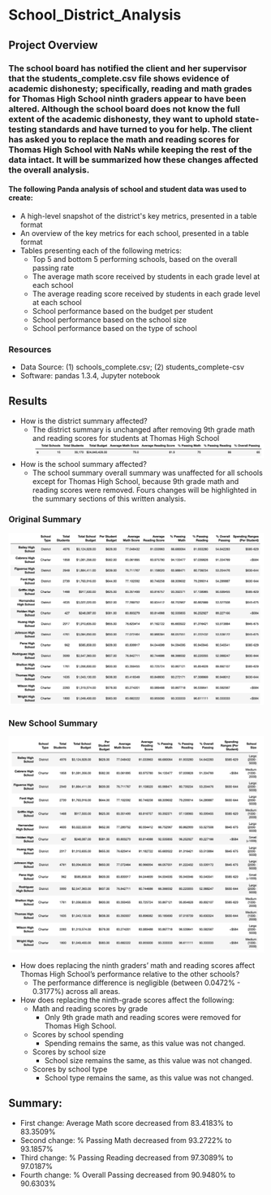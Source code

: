 # School_District_Analysis

## Project Overview
### The school board has notified the client and her supervisor that the students_complete.csv file shows evidence of academic dishonesty; specifically, reading and math grades for Thomas High School ninth graders appear to have been altered. Although the school board does not know the full extent of the academic dishonesty, they want to uphold state-testing standards and have turned to you for help. The client has asked you to replace the math and reading scores for Thomas High School with NaNs while keeping the rest of the data intact. It will be summarized how these changes affected the overall analysis.

#### The following Panda analysis of school and student data was used to create:
- A high-level snapshot of the district's key metrics, presented in a table format
- An overview of the key metrics for each school, presented in a table format
- Tables presenting each of the following metrics:
  - Top 5 and bottom 5 performing schools, based on the overall passing rate
  - The average math score received by students in each grade level at each school
  - The average reading score received by students in each grade level at each school
  - School performance based on the budget per student
  - School performance based on the school size 
  - School performance based on the type of school

### Resources
- Data Source: (1) schools_complete.csv; (2) students_complete-csv
- Software: pandas 1.3.4, Jupyter notebook 

## Results
 - How is the district summary affected?
   - The district summary is unchanged after removing 9th grade math and reading scores for students at Thomas High School
   ![Distict Summary.txt](Resources/New_district_summary.png)
 - How is the school summary affected?
   - The school summary overall summary was unaffected for all schools except for Thomas High School, because 9th grade math and reading scores were removed. Fours changes will be highlighted in the summary sections of this written analysis.
### Original Summary
  ![Original School Summary.txt](Resources/Original_summary.png)
### New School Summary
  ![New School Summary.txt](Resources/New_school_summary.png)
 - How does replacing the ninth graders’ math and reading scores affect Thomas High School’s performance relative to the other schools?
   - The performance difference is negligible (between 0.0472% - 0.3177%) across all areas.
 - How does replacing the ninth-grade scores affect the following:
   - Math and reading scores by grade
     - Only 9th grade math and reading scores were removed for Thomas High School. 
   - Scores by school spending
     - Spending remains the same, as this value was not changed.
   - Scores by school size
     - School size remains the same, as this value was not changed.
   - Scores by school type
     - School type remains the same, as this value was not changed.
## Summary: 
   - First change: Average Math score decreased from 83.4183% to 83.3509%
   - Second change: % Passing Math decreased from 93.2722% to 93.1857%
   - Third change: % Passing Reading decreased from 97.3089% to 97.0187%
   - Fourth change: % Overall Passing decreased from 90.9480% to 90.6303%
